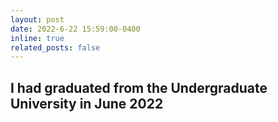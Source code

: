 ```yaml
---
layout: post
date: 2022-6-22 15:59:00-0400
inline: true
related_posts: false
---
```

I had graduated from the Undergraduate University in June 2022 
---
